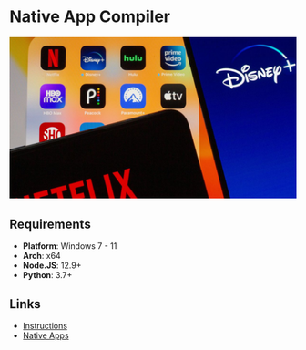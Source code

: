 # Native App Compiler

<div align="center"> <img src="banner.jpg" widht=100%></img></div>

## Requirements

 * **Platform**: Windows 7 - 11
 * **Arch**: x64
 * **Node.JS**: 12.9+
 * **Python**: 3.7+


## Links

 * [Instructions](https://github.com/DevCorner-Github/Nativefier-Apps/wiki/Instructions)
 * [Native Apps](https://github.com/DevCorner-Github/Nativefier-Apps/wiki/Native-Apps)
